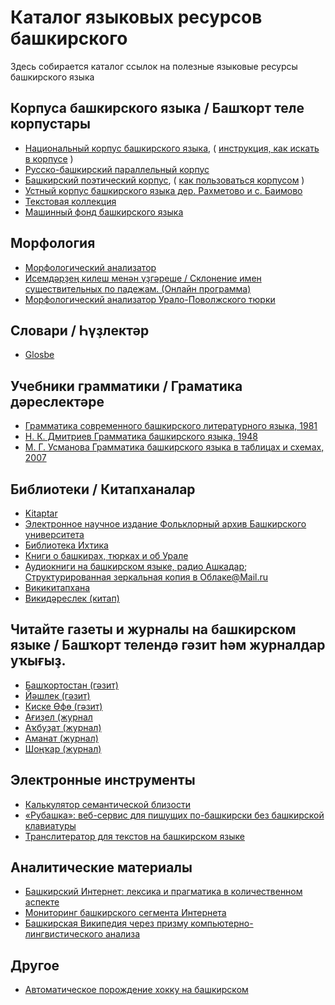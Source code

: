 # Каталог языковых ресурсов башкирского

Здесь собирается каталог ссылок на полезные языковые ресурсы башкирского языка

## Корпуса башкирского языка / Башҡорт теле корпустары

* [Национальный корпус башкирского языка](http://bashcorpus.ru/), ( [инструкция, как искать в корпусе](https://github.com/nevmenandr/bashkir-language-resources/tree/master/corpus_instruction) )
* [Русско-башкирский параллельный корпус](http://ruscorpora.ru/saas/search-para-ba.html)
* [Башкирский поэтический корпус](http://web-corpora.net/bashcorpus/), ( [как пользоваться корпусом](http://nevmenandr.net/personalia/BPK.pdf) )
* [Устный корпус башкирского языка дер. Рахметово и с. Баимово](https://linghub.ru/oral_bashkir_corpus/)
* [Текстовая коллекция](https://github.com/nevmenandr/bashkir-corpus)
* [Машинный фонд башкирского языка](http://mfbl2.ru/)

## Морфология 

* [Морфологический анализатор](http://nevmenandr.net/cgi-bin/bashmorphweb.py)
* [Исемдәрҙең килеш менән үҙгәреше / Склонение имен существительных по падежам. (Онлайн программа)](http://kilesh.bashkort.org/)
* [Морфологический анализатор Урало-Поволжского тюрки](http://oldturkicmorph.herokuapp.com/)

## Словари / Һүҙлектәр

* [Glosbe](https://glosbe.com/ru/ba)

## Учебники грамматики / Граматика дәреслектәре

* [Грамматика современного башкирского литературного языка, 1981](http://nevmenandr.net/scientia/bashgram.pdf)
* [Н. К. Дмитриев Грамматика башкирского языка, 1948](http://nevmenandr.net/scientia/dmitriev_bash.pdf)
* [М. Г. Усманова Грамматика башкирского языка в таблицах и схемах, 2007](https://vk.com/topic-41267414_39102213)


## Библиотеки / Китапханалар

* [Kitaptar](https://kitaptar.bashkort.org/)
* [Электронное научное издание Фольклорный архив Башкирского университета](http://nevmenandr.net/pages/bashfolk.php)
* [Библиотека Ихтика](https://vk.com/club41267414)
* [Книги о башкирах, тюрках и об Урале](https://vk.com/club43837739)
* [Аудиокниги на башкирском языке, радио Ашкадар](http://ashkadarfm.ru/programms); [Структурированная зеркальная копия в Облаке@Mail.ru](https://cloud.mail.ru/public/2zEX/sLJXYRizF)
* [Викикитапхана](https://wikisource.org/wiki/Main_Page/Башҡортса)
* [Викидәреслек (китап)](https://ba.wikibooks.org/wiki/Викидәреслек:Баш_бит)

## Читайте газеты и журналы на башкирском языке / Башҡорт телендә гәзит һәм журналдар уҡығыҙ.
* [Башҡортостан (гәзит)](https://bash.rbsmi.ru)
* [Йәшлек (гәзит)](http://www.ye02.ru/)
* [Киске Өфө (гәзит)](http://kiskeufa.ru/)
* [Ағиҙел (журнал](https://agidel.rbsmi.ru/)
* [Аҡбуҙат (журнал)](http://akbuzatrb-ufa.ru/)
* [Аманат (журнал)](https://amanat.rbsmi.ru/)
* [Шоңҡар (журнал)](https://shonkar.rbsmi.ru/)


## Электронные инструменты

* [Калькулятор семантической близости](http://lcph.bashedu.ru/cgi-bin/vector.py)
* [«Рубашка»: веб-сервис для пишущих по-башкирски без башкирской клавиатуры](http://lcph.bashedu.ru/index.php?go=rb)
* [Транслитератор для текстов на башкирском языке](http://medeniye.org/batranslit/index.htm)

## Аналитические материалы

* [Башкирский Интернет: лексика и прагматика в количественном аспекте](http://nevmenandr.net/personalia/dialogue2012.pdf)
* [Мониторинг башкирского сегмента Интернета](https://nevmenandr.github.io/bashnet-report/)
* [Башкирская Википедия через призму компьютерно-лингвистического анализа](https://nevmenandr.github.io/bashwiki-report/)


## Другое

* [Автоматическое порождение хокку на башкирском](http://nevmenandr.net/cgi-bin/haiku.html)

